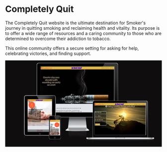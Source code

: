 # Completely Quit

The Completely Quit website is the ultimate destination for Smoker's journey in quitting smoking and reclaiming health and vitality. Its purpose is to offer a wide range of resources and a caring community to those who are determined to overcome their addiction to tobacco.

This online community offers a secure setting for asking for help, celebrating victories, and finding support.


![Screen displays](readme-assets/screen-responsive.png)
